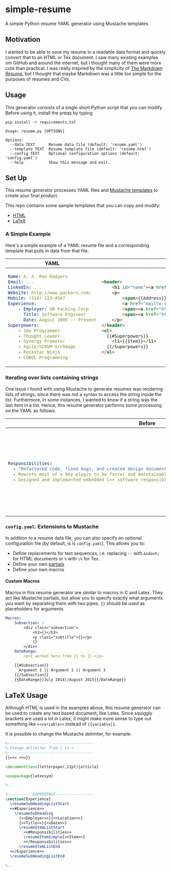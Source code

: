 # simple-resume
A simple Python resume YAML generator using Mustache templates

## Motivation
I wanted to be able to save my resume in a readable data format and quickly convert that to an HTML or Tex document.
I saw many existing examples om GitHub and around the internet, but I thought many of them were more cute than practical.
I was really inspired by the simplicity of [The Markdown Resume](https://mszep.github.io/pandoc_resume/), but I thought that maybe Markdown was a little *too* simple for the purposes of resumes and CVs.

## Usage
This generator consists of a single short Python script that you can modify. Before using it,
install the preqs by typing

`pip install -r requirements.txt`

```
Usage: resume.py [OPTIONS]

Options:
  --data TEXT      Resume data file (default: 'resume.yaml')
  --template TEXT  Resume template file (default: 'resume.html')
  --config TEXT    Optional configuration options (default: 'config.yaml')
  --help           Show this message and exit.
```

## Set Up
This resume generator processes YAML files and [Mustache templates](http://mustache.github.io/mustache.5.html) to create your final product.

This repo contains some sample templates that you can copy and modify:
 * [HTML](/html)
 * [LaTeX](/tex)

### A Simple Example
Here's a simple example of a YAML resume file and a corresponding template that pulls in data from that file.

<table>
  <thead>
    <th>YAML</th>
    <th>Template</th>
  </thead>
  <tbody>
  <tr>
  <td>
    
```yaml
Name: A. A. Ron Rodgers
Email: ...
LinkedIn: ...
Website: http://www.packers.com/
Mobile: (510) 123-4567
Experience:
    - Employer: GB Packing Corp
      Title: Software Engineer
      Date: August 2005 -- Present
Superpowers: 
    - 10x Programmer
    - Thought Leader
    - Synergy Promoter
    - Agile/SCRUM Archmage
    - Rockstar Ninja
    - COBOL Programming
```

</td><td>

```html
<header>
    <h1 id="name"><a href="http://{{Website}}">{{Name}}</a></h1>
    <p>
        <span>{{Address}}</span>
        <a href="mailto:{{Email}}"><span>{{Email}}</span></a>
        <span><a href="https://{{LinkedIn}}">{{LinkedIn}}</a></span>
        <span><a href="http://{{Website}}">{{Website}}</a></span>
    </p>
</header>
<ul>
  {{#Superpowers}}
    <li>{{Item}}</li>
  {{/Superpowers}}
</ul>
```

</td></tr>
</tbody>
</table>


### Iterating over lists containing strings
One issue I found with using Mustache to generate resumes was rendering lists of strings, since there was not a syntax to access the string inside the list. Furthermore, in some instances, I wanted to know if a string was the last item in a list.
Hence, this resume generator performs some processing on the YAML as follows:

<table>
<thead>
<th>Before</th>
<th>After</th>
</thead>
<tbody>
<tr>
<td>

```yaml
Responsibilities:
  - "Refactored code, fixed bugs, and created design documents"
  - Rewrote most of a key plugin to be faster and maintainable; resolved thread deadlocks
  - Designed and implemented embedded C++ software responsible for communicating between different hardware
```

</td>
<td>

```python
{
  "Responsibilities":
    [
      "Order": 0,
      "Item": "Refactored code, fixed bugs, and created design documents"
      "IsLast": false
    ],
    [ ... ],
    [
      "Order": 2,
      "Item": "Designed and implemented embedded C++ software responsible for communicating between different hardware",
      "IsLast": true
    ]
}
```

</td>
</tbody>
</table>

### `config.yaml`: Extensions to Mustache
In addition to a resume data file, you can also specify an optional configuration file (by default, is is `config.yaml`). This allows you to:
 * Define replacements for text sequences, i.e. replacing `--` with `&ndash;` for HTML documents or `%` with `\%` for Tex.
 * Define your own [partials](http://mustache.github.io/mustache.5.html#Partials)
 * Define your own macros
 
#### Custom Macros
Macros in this resume generator are similar to macros in C and Latex. They act like Mustache partials, but allow you to specify exactly what arguments you want by separating them with two pipes. `{}` should be used as placeholders for arguments.

```yaml
Macros:
    Subsection: |
        <div class="subsection">
            <h3>{}</h3>
            <p class="subtitle">{}</p>
            {}
        </div>
    DateRange:
        <p>I worked here from {} to {}.</p>

```

```html
    {{#Subsection}}
      Argument 1 || Argument 2 || Argument 3
    {{/Subsection}}
    {{DateRange}}July 2014||August 2015{{/DateRange}}
```

## LaTeX Usage
Although HTML is used in the examples above, this resume generator can be used to create any text based document, like Latex. Since squiggly brackets are used a lot in Latex, it might make more sense to type out something like `<<variable>>` instead of `{{variable}}`.

It is possible to change the Mustache delimiter, for example:
```latex
%--------------------------------------
% Change delimiter from { to <
%--------------------------------------
{{=<< >>=}}

\documentclass[letterpaper,11pt]{article}

\usepackage{latexsym}

%...

%-----------EXPERIENCE-----------------
\section{Experience}
  \resumeSubHeadingListStart
  <<#Experience>>
    \resumeSubheading
      {<<Employer>>}{<<Location>>}
      {<<Title>>}{<<Date>>}
      \resumeItemListStart
        <<#Responsibilities>>
        \resumeItemSimple{<<Item>>}
        <</Responsibilities>>
      \resumeItemListEnd
  <</Experience>>
  \resumeSubHeadingListEnd

%...
```

